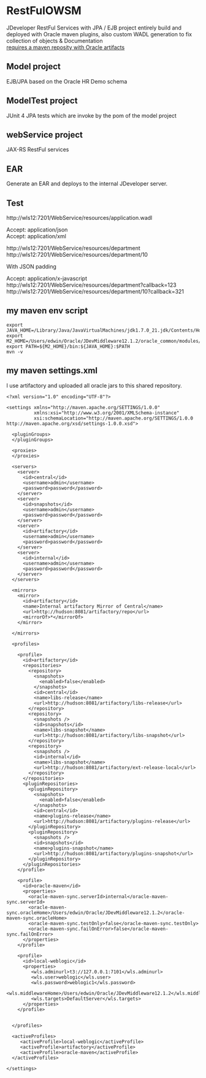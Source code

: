 RestFulOWSM
===========

JDeveloper RestFul Services with JPA / EJB project entirely build and deployed with Oracle maven plugins, also custom WADL generation to fix collection of objects & Documentation    
[requires a maven reposity with Oracle artifacts](http://docs.oracle.com/middleware/1212/core/MAVEN/config_maven.htm#MAVEN8853) 


Model project
-------------

EJB/JPA based on the Oracle HR Demo schema

ModelTest project
-----------------

JUnit 4 JPA tests which are invoke by the pom of the model project

webService project
------------------

JAX-RS RestFul services


EAR
---

Generate an EAR and deploys to the internal JDeveloper server. 

Test
----

http://wls12:7201/WebService/resources/application.wadl  

Accept: application/json  
Accept: application/xml  

http://wls12:7201/WebService/resources/department  
http://wls12:7201/WebService/resources/department/10  

With JSON padding  

Accept: application/x-javascript  
http://wls12:7201/WebService/resources/department?callback=123  
http://wls12:7201/WebService/resources/department/10?callback=321  

 
my maven env script
-------------------

    export JAVA_HOME=/Library/Java/JavaVirtualMachines/jdk1.7.0_21.jdk/Contents/Home/jre                
    export M2_HOME=/Users/edwin/Oracle/JDevMiddleware12.1.2/oracle_common/modules/org.apache.maven_3.0.4
    export PATH=${M2_HOME}/bin:${JAVA_HOME}:$PATH                                                       
    mvn -v


my maven settings.xml
---------------------

I use artifactory and uploaded all oracle jars to this shared repository.



    <?xml version="1.0" encoding="UTF-8"?>
    
    <settings xmlns="http://maven.apache.org/SETTINGS/1.0.0" 
              xmlns:xsi="http://www.w3.org/2001/XMLSchema-instance" 
              xsi:schemaLocation="http://maven.apache.org/SETTINGS/1.0.0 http://maven.apache.org/xsd/settings-1.0.0.xsd">
    
      <pluginGroups>
      </pluginGroups>
    
      <proxies>
      </proxies>
    
      <servers>
      	<server>
          <id>central</id>
          <username>admin</username>
          <password>password</password>
        </server>
      	<server>
          <id>snapshots</id>
          <username>admin</username>
          <password>password</password>
        </server>
        <server>
          <id>artifactory</id>
          <username>admin</username>
          <password>password</password>
        </server>
        <server>
          <id>internal</id>
          <username>admin</username>
          <password>password</password>
        </server>
      </servers>
    
      <mirrors>
        <mirror>
          <id>artifactory</id>
          <name>Internal artifactory Mirror of Central</name>
          <url>http://hudson:8081/artifactory/repo</url>
          <mirrorOf>*</mirrorOf>
        </mirror>
        
      </mirrors>
      
      <profiles>
    
        <profile>
          <id>artifactory</id>
          <repositories>
            <repository>
              <snapshots>
                <enabled>false</enabled>
              </snapshots>
              <id>central</id>
              <name>libs-release</name>
              <url>http://hudson:8081/artifactory/libs-release</url>
            </repository>
            <repository>
              <snapshots />
              <id>snapshots</id>
              <name>libs-snapshot</name>
              <url>http://hudson:8081/artifactory/libs-snapshot</url>
            </repository>
            <repository>
              <snapshots />
              <id>internal</id>
              <name>libs-snapshot</name>
              <url>http://hudson:8081/artifactory/ext-release-local</url>
            </repository>
          </repositories>
          <pluginRepositories>
            <pluginRepository>
              <snapshots>
                <enabled>false</enabled>
              </snapshots>
              <id>central</id>
              <name>plugins-release</name>
              <url>http://hudson:8081/artifactory/plugins-release</url>
            </pluginRepository>
            <pluginRepository>
              <snapshots />
              <id>snapshots</id>
              <name>plugins-snapshot</name>
              <url>http://hudson:8081/artifactory/plugins-snapshot</url>
            </pluginRepository>
          </pluginRepositories>
        </profile>
    
        <profile>
          <id>oracle-maven</id>
          <properties>
            <oracle-maven-sync.serverId>internal</oracle-maven-sync.serverId>
            <oracle-maven-sync.oracleHome>/Users/edwin/Oracle/JDevMiddleware12.1.2</oracle-maven-sync.oracleHome>
            <oracle-maven-sync.testOnly>false</oracle-maven-sync.testOnly>
            <oracle-maven-sync.failOnError>false</oracle-maven-sync.failOnError>
          </properties>      
        </profile>  

        <profile>
          <id>local-weblogic</id>
          <properties>
             <wls.adminurl>t3://127.0.0.1:7101</wls.adminurl>
             <wls.user>weblogic</wls.user>
             <wls.password>weblogic1</wls.password>
             <wls.middlewareHome>/Users/edwin/Oracle/JDevMiddleware12.1.2</wls.middlewareHome>
             <wls.targets>DefaultServer</wls.targets>
          </properties>
        </profile>      
    
    
      </profiles>
    
      <activeProfiles>
         <activeProfile>local-weblogic</activeProfile>
         <activeProfile>artifactory</activeProfile>
         <activeProfile>oracle-maven</activeProfile>
      </activeProfiles>
    
    </settings>
      